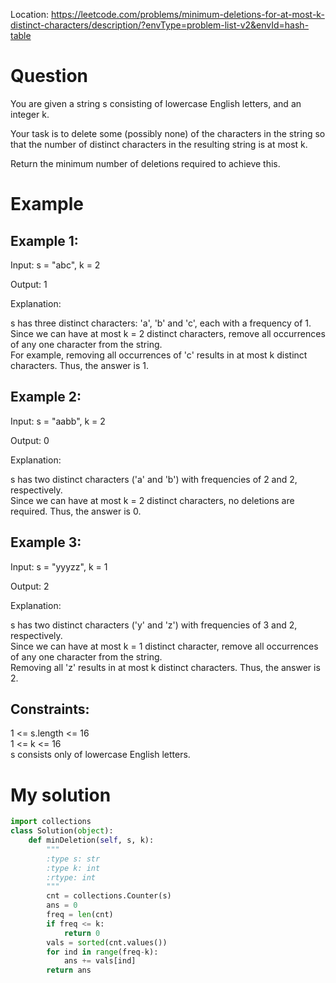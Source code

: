 Location: https://leetcode.com/problems/minimum-deletions-for-at-most-k-distinct-characters/description/?envType=problem-list-v2&envId=hash-table
# Question
You are given a string s consisting of lowercase English letters, and an integer k.

Your task is to delete some (possibly none) of the characters in the string so that the number of distinct characters in the resulting string is at most k.

Return the minimum number of deletions required to achieve this.

 
# Example

## Example 1:

Input: s = "abc", k = 2

Output: 1

Explanation:

s has three distinct characters: 'a', 'b' and 'c', each with a frequency of 1.\
Since we can have at most k = 2 distinct characters, remove all occurrences of any one character from the string.\
For example, removing all occurrences of 'c' results in at most k distinct characters. Thus, the answer is 1.

## Example 2:

Input: s = "aabb", k = 2

Output: 0

Explanation:

s has two distinct characters ('a' and 'b') with frequencies of 2 and 2, respectively.\
Since we can have at most k = 2 distinct characters, no deletions are required. Thus, the answer is 0.

## Example 3:

Input: s = "yyyzz", k = 1

Output: 2

Explanation:

s has two distinct characters ('y' and 'z') with frequencies of 3 and 2, respectively.\
Since we can have at most k = 1 distinct character, remove all occurrences of any one character from the string.\
Removing all 'z' results in at most k distinct characters. Thus, the answer is 2.
 
 

## Constraints:

1 <= s.length <= 16\
1 <= k <= 16\
s consists only of lowercase English letters.

# My solution 
```python
import collections
class Solution(object):
    def minDeletion(self, s, k):
        """
        :type s: str
        :type k: int
        :rtype: int
        """
        cnt = collections.Counter(s)
        ans = 0
        freq = len(cnt)
        if freq <= k:
            return 0
        vals = sorted(cnt.values())
        for ind in range(freq-k):
            ans += vals[ind]
        return ans
```
